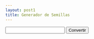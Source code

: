 ```yaml
---
layout: post1
title: Generador de Semillas
---
```


<script>

function seedgenerator() {

        var numero = 281474976710656;
        seed = document.getElementById(seed);
        var resultado = null;
        resultado = seed + numero
        document.getElementById('seed').innerHTML='<p>{{resultado}}</p>';

}

</script>

<form>
    <label for="seed"></label>
    <input type="text" value="" id="seed" required>
    <input type="button" value="Convertir" onclick="seedgenerator()" />
</form>
